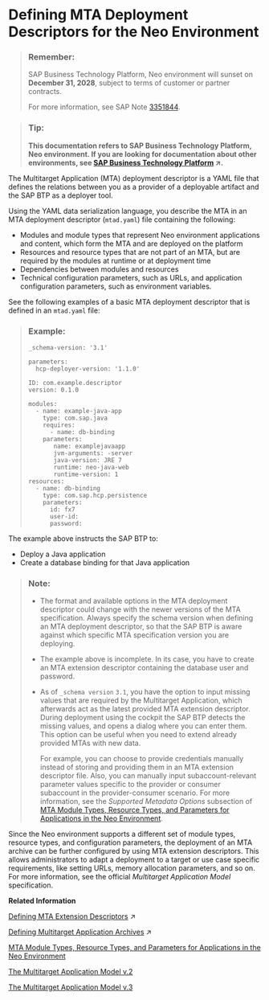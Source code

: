 <!-- loioef90452321f84b43af8d14d4012aefe0 -->

# Defining MTA Deployment Descriptors for the Neo Environment

> ### Remember:  
> SAP Business Technology Platform, Neo environment will sunset on **December 31, 2028**, subject to terms of customer or partner contracts.
> 
> For more information, see SAP Note [3351844](https://me.sap.com/notes/3351844).

> ### Tip:  
> **This documentation refers to SAP Business Technology Platform, Neo environment. If you are looking for documentation about other environments, see [SAP Business Technology Platform](https://help.sap.com/viewer/65de2977205c403bbc107264b8eccf4b/Cloud/en-US/6a2c1ab5a31b4ed9a2ce17a5329e1dd8.html "SAP Business Technology Platform (SAP BTP) is an integrated offering comprised of the following technology portfolios: application development; process automation; integration; data, analytics, and enterprise planning; artificial intelligence. The platform offers users the ability to turn data into business value, compose end-to-end business processes, connect entire IT landscapes, and personalize, build and extend SAP applications. This reduces the overall total cost of ownership maintaining SAP landscapes and third-party software across end-to-end business processes.") :arrow_upper_right:.**

The Multitarget Application \(MTA\) deployment descriptor is a YAML file that defines the relations between you as a provider of а deployable artifact and the SAP BTP as a deployer tool.

Using the YAML data serialization language, you describe the MTA in an MTA deployment descriptor \(`mtad.yaml`\) file containing the following:

-   Modules and module types that represent Neo environment applications and content, which form the MTA and are deployed on the platform
-   Resources and resource types that are not part of an MTA, but are required by the modules at runtime or at deployment time
-   Dependencies between modules and resources
-   Technical configuration parameters, such as URLs, and application configuration parameters, such as environment variables.

See the following examples of a basic MTA deployment descriptor that is defined in an `mtad.yaml` file:

> ### Example:  
> ```
> _schema-version: '3.1'
> 
> parameters:
>   hcp-deployer-version: '1.1.0'
>   
> ID: com.example.descriptor
> version: 0.1.0
> 
> modules:
>   - name: example-java-app
>     type: com.sap.java
>     requires:
>       - name: db-binding
>     parameters:
>        name: examplejavaapp
>        jvm-arguments: -server
>        java-version: JRE 7
>        runtime: neo-java-web
>        runtime-version: 1
> resources:
>   - name: db-binding
>     type: com.sap.hcp.persistence
>     parameters:
>       id: fx7
>       user-id:
>       password:
> ```

The example above instructs the SAP BTP to:

-   Deploy a Java application
-   Create a database binding for that Java application

> ### Note:  
> -   The format and available options in the MTA deployment descriptor could change with the newer versions of the MTA specification. Always specify the schema version when defining an MTA deployment descriptor, so that the SAP BTP is aware against which specific MTA specification version you are deploying.
> -   The example above is incomplete. In its case, you have to create an MTA extension descriptor containing the database user and password.
> -   As of `_schema version` `3.1`, you have the option to input missing values that are required by the Multitarget Application, which afterwards act as the latest provided MTA extension descriptor. During deployment using the cockpit the SAP BTP detects the missing values, and opens a dialog where you can enter them. This option can be useful when you need to extend already provided MTAs with new data.
> 
>     For example, you can choose to provide credentials manually instead of storing and providing them in an MTA extension descriptor file. Also, you can manually input subaccount-relevant parameter values specific to the provider or consumer subaccount in the provider-consumer scenario. For more information, see the *Supported Metadata Options* subsection of [MTA Module Types, Resource Types, and Parameters for Applications in the Neo Environment](mta-module-types-resource-types-and-parameters-for-applications-in-the-neo-environment-f1caa87.md).

Since the Neo environment supports a different set of module types, resource types, and configuration parameters, the deployment of an MTA archive can be further configured by using MTA extension descriptors. This allows administrators to adapt a deployment to a target or use case specific requirements, like setting URLs, memory allocation parameters, and so on. For more information, see the official *Multitarget Application Model* specification.

**Related Information**  


[Defining MTA Extension Descriptors](https://help.sap.com/viewer/65de2977205c403bbc107264b8eccf4b/Cloud/en-US/50df803465324d36851c79fd07e8972c.html "") :arrow_upper_right:

[Defining Multitarget Application Archives](https://help.sap.com/viewer/65de2977205c403bbc107264b8eccf4b/Cloud/en-US/33a0e0eb1e4a47b3af52596b87fd2cef.html "You package the MTA deployment descriptor and module binaries in an MTA archive. You can manually do so as described below, or alternatively use the Cloud MTA Build tool.") :arrow_upper_right:

[MTA Module Types, Resource Types, and Parameters for Applications in the Neo Environment](mta-module-types-resource-types-and-parameters-for-applications-in-the-neo-environment-f1caa87.md)

[The Multitarget Application Model v.2](https://help.sap.com/doc/multitarget-application-modelv2/Cloud/en-US/The%20Multitarget%20Application%20Model.pdf)

[The Multitarget Application Model v.3](https://help.sap.com/doc/multitarget-application-modelv3/Cloud/en-US/The%20Multitarget%20Application%20M%D0%BEdel.pdf)


